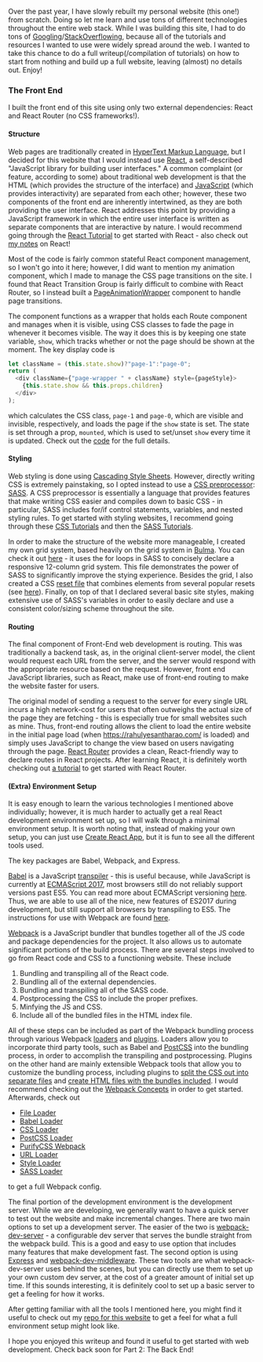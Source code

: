 Over the past year, I have slowly rebuilt my personal website (this one!) from scratch. Doing so let me learn and use tons of different technologies throughout the entire web stack. While I was building this site, I had to do tons of [Googling](https://fossbytes.com/do-best-programmers-use-google-stack-overflow-time/)/[StackOverflowing](https://www.quora.com/How-often-do-professional-programmers-use-Stack-Overflow), because all of the tutorials and resources I wanted to use were widely spread around the web. I wanted to take this chance to do a full writeup(/compilation of tutorials) on how to start from nothing and build up a full website, leaving (almost) no details out. Enjoy!

### The Front End
I built the front end of this site using only two external dependencies: React and React Router (no CSS frameworks!).

#### Structure
Web pages are traditionally created in [HyperText Markup Language](https://developer.mozilla.org/en-US/docs/Web/HTML), but I decided for this website that I would instead use [React](https://reactjs.org/), a self-described "JavaScript library for building user interfaces." A common complaint (or feature, according to some) about traditional web development is that the HTML (which provides the structure of the interface) and [JavaScript](https://developer.mozilla.org/en-US/docs/Web/JavaScript) (which provides interactivity) are separated from each other; however, these two components of the front end are inherently intertwined, as they are both providing the user interface. React addresses this point by providing a JavaScript framework in which the entire user interface is written as separate components that are interactive by nature. I would recommend going through the [React Tutorial](https://reactjs.org/tutorial/tutorial.html) to get started with React - also check out [my notes](https://rahulyesantharao.com/blog/posts/mit-splash-2017) on React!

Most of the code is fairly common stateful React component management, so I won't go into it here; however, I did want to mention my animation component, which I made to manage the CSS page transitions on the site. I found that React Transition Group is fairly difficult to combine with React Router, so I instead built a [PageAnimationWrapper](https://github.com/rahulyesantharao/personal-website-m2/blob/master/src/components/common/PageAnimationWrapper.js) component to handle page transitions.

The component functions as a wrapper that holds each Route component and manages when it is visible, using CSS classes to fade the page in whenever it becomes visible. The way it does this is by keeping one state variable, `show`, which tracks whether or not the page should be shown at the moment. The key display code is
```javascript
let className = (this.state.show)?"page-1":"page-0";
return (
  <div className={"page-wrapper " + className} style={pageStyle}>
    {this.state.show && this.props.children}
  </div>
);
```
which calculates the CSS class, `page-1` and `page-0`, which are visible and invisible, respectively, and loads the page if the `show` state is set. The state is set through a prop, `mounted`, which is used to set/unset `show` every time it is updated. Check out the [code](https://github.com/rahulyesantharao/personal-website-m2/blob/master/src/components/common/PageAnimationWrapper.js) for the full details.

#### Styling
Web styling is done using [Cascading Style Sheets](https://developer.mozilla.org/en-US/docs/Web/CSS). However, directly writing CSS is extremely painstaking, so I opted instead to use a [CSS preprocessor](https://developer.mozilla.org/en-US/docs/Glossary/CSS_preprocessor): [SASS](https://sass-lang.com/). A CSS preprocessor is essentially a language that provides features that make writing CSS easier and compiles down to basic CSS - in particular, SASS includes for/if control statements, variables, and nested styling rules. To get started with styling websites, I recommend going through these [CSS Tutorials](https://developer.mozilla.org/en-US/docs/Learn/CSS) and then the [SASS Tutorials](https://sass-lang.com/guide).

In order to make the structure of the website more manageable, I created my own grid system, based heavily on the grid system in [Bulma](https://bulma.io/). You can check it out [here](https://github.com/rahulyesantharao/personal-website-m2/blob/master/src/sass/layout/columns.scss) - it uses the for loops in SASS to concisely declare a responsive 12-column grid system. This file demonstrates the power of SASS to significantly improve the stying experience. Besides the grid, I also created a CSS [reset file](https://cssreset.com/what-is-a-css-reset/) that combines elements from several popular resets (see [here](https://github.com/rahulyesantharao/personal-website-m2/blob/master/src/sass/base/reset.scss)). Finally, on top of that I declared several basic site styles, making extensive use of SASS's variables in order to easily declare and use a consistent color/sizing scheme throughout the site.

#### Routing
The final component of Front-End web development is routing. This was traditionally a backend task, as, in the original client-server model, the client would request each URL from the server, and the server would respond with the appropriate resource based on the request. However, front end JavaScript libraries, such as React, make use of front-end routing to make the website faster for users.

The original model of sending a request to the server for every single URL incurs a high network-cost for users that often outweighs the actual size of the page they are fetching - this is especially true for small websites such as mine. Thus, front-end routing allows the client to load the entire website in the initial page load (when https://rahulyesantharao.com/ is loaded) and simply uses JavaScript to change the view based on users navigating through the page. [React Router](https://reacttraining.com/react-router/) provides a clean, React-friendly way to declare routes in React projects. After learning React, it is definitely worth checking out [a tutorial](https://medium.com/@pshrmn/a-simple-react-router-v4-tutorial-7f23ff27adf) to get started with React Router.

#### (Extra) Environment Setup
It is easy enough to learn the various technologies I mentioned above individually; however, it is much harder to actually get a real React development environment set up, so I will walk through a minimal environment setup. It is worth noting that, instead of making your own setup, you can just use [Create React App](https://github.com/facebook/create-react-app), but it is fun to see all the different tools used.

The key packages are Babel, Webpack, and Express.

[Babel](https://babeljs.io/) is a JavaScript [transpiler](https://en.wikipedia.org/wiki/Source-to-source_compiler) - this is useful because, while JavaScript is currently at [ECMAScript 2017](https://www.ecma-international.org/publications/standards/Ecma-262.htm), most browsers still do not reliably support versions past ES5. You can read more about ECMAScript versioning [here](https://developer.mozilla.org/en-US/docs/Web/JavaScript/Language_Resources). Thus, we are able to use all of the nice, new features of ES2017 during development, but still support all browsers by transpiling to ES5. The instructions for use with Webpack are found [here](https://babeljs.io/docs/setup/#installation).

[Webpack](https://webpack.js.org/) is a JavaScript bundler that bundles together all of the JS code and package dependencies for the project. It also allows us to automate significant portions of the build process. There are several steps involved to go from React code and CSS to a functioning website. These include
1. Bundling and transpiling all of the React code.
2. Bundling all of the external dependencies.
3. Bundling and transpiling all of the SASS code.
4. Postprocessing the CSS to include the proper prefixes.
5. Minfying the JS and CSS.
6. Include all of the bundled files in the HTML index file.

All of these steps can be included as part of the Webpack bundling process through various Webpack [loaders](https://webpack.js.org/loaders/) and [plugins](https://webpack.js.org/plugins/). Loaders allow you to incorporate third party tools, such as Babel and [PostCSS](http://postcss.org/) into the bundling process, in order to accomplish the transpiling and postprocessing. Plugins on the other hand are mainly extensible Webpack tools that allow you to customize the bundling process, including plugins to [split the CSS out into separate files](https://webpack.js.org/plugins/extract-text-webpack-plugin/) and [create HTML files with the bundles included](https://webpack.js.org/plugins/html-webpack-plugin/). I would recommend checking out the [Webpack Concepts](https://webpack.js.org/concepts/) in order to get started. Afterwards, check out 
 - [File Loader](https://webpack.js.org/loaders/file-loader/)
 - [Babel Loader](https://github.com/babel/babel-loader)
 - [CSS Loader](https://github.com/webpack-contrib/css-loader)
 - [PostCSS Loader](https://github.com/postcss/postcss-loader)
 - [PurifyCSS Webpack](https://github.com/webpack-contrib/purifycss-webpack)
 - [URL Loader](https://github.com/webpack-contrib/url-loader)
 - [Style Loader](https://github.com/webpack-contrib/style-loader)
 - [SASS Loader](https://github.com/webpack-contrib/sass-loader)

to get a full Webpack config.

The final portion of the development environment is the development server. While we are developing, we generally want to have a quick server to test out the website and make incremental changes. There are two main options to set up a development server. The easier of the two is [webpack-dev-server](https://webpack.js.org/configuration/dev-server/) - a configurable dev server that serves the bundle straight from the webpack build. This is a good and easy to use option that includes many features that make development fast. The second option is using [Express](https://expressjs.com/) and [webpack-dev-middleware](https://github.com/webpack/webpack-dev-middleware). These two tools are what webpack-dev-server uses behind the scenes, but you can directly use them to set up your own custom dev server, at the cost of a greater amount of initial set up time. If this sounds interesting, it is definitely cool to set up a basic server to get a feeling for how it works.

After getting familiar with all the tools I mentioned here, you might find it useful to check out my [repo for this website](https://github.com/rahulyesantharao/personal-website-m2) to get a feel for what a full environment setup might look like.

I hope you enjoyed this writeup and found it useful to get started with web development. Check back soon for Part 2: The Back End!
